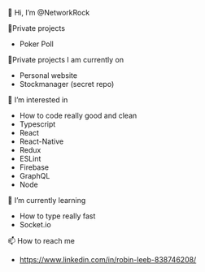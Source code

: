 👋 Hi, I’m @NetworkRock

:construction_worker:Private projects
* Poker Poll

:construction_worker:Private projects I am currently on
* Personal website
* Stockmanager (secret repo)

👀 I’m interested in 
* How to code really good and clean
* Typescript
* React
* React-Native
* Redux
* ESLint
* Firebase
* GraphQL
* Node

🌱 I’m currently learning 
* How to type really fast
* Socket.io
        
📫 How to reach me
* https://www.linkedin.com/in/robin-leeb-838746208/

<!---
NetworkRock/NetworkRock is a ✨ special ✨ repository because its `README.md` (this file) appears on your GitHub profile.
You can click the Preview link to take a look at your changes.
--->
